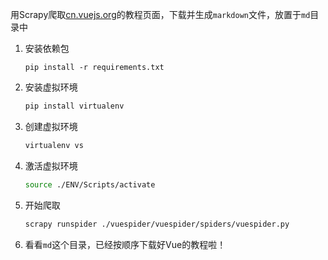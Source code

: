 用Scrapy爬取[cn.vuejs.org](http://cn.vuejs.org)的教程页面，下载并生成`markdown`文件，放置于`md`目录中

1. 安装依赖包

   `pip install -r requirements.txt`

2. 安装虚拟环境

   ```bash
   pip install virtualenv
   ```

3. 创建虚拟环境

   ```bash
   virtualenv vs
   ```

4. 激活虚拟环境

   ```bash
   source ./ENV/Scripts/activate
   ```

5. 开始爬取

   ```bash
   scrapy runspider ./vuespider/vuespider/spiders/vuespider.py
   ```

6. 看看`md`这个目录，已经按顺序下载好Vue的教程啦！

